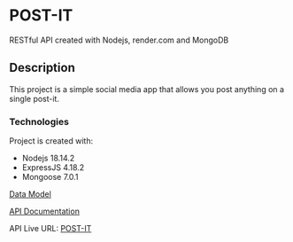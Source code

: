 # POST-IT
RESTful API created with Nodejs, render.com and MongoDB

## Description
This project is a simple social media app that allows you post anything on a single post-it. 


### Technologies
Project is created with:
* Nodejs 18.14.2
* ExpressJS 4.18.2
* Mongoose 7.0.1




[Data Model](https://app.dbdesigner.net/designer/schema/608573)

[API Documentation]()

API Live URL: [POST-IT](https://post-it-2904.onrender.com)

